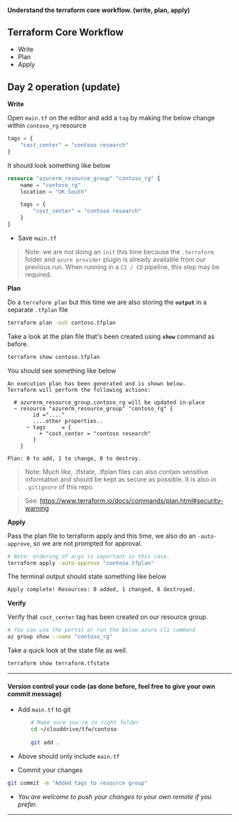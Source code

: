 #### Understand the terraform core workflow. (write, plan, apply)

## Terraform Core Workflow

* Write
* Plan 
* Apply

## Day 2 operation (update)

**Write**

Open `main.tf` on the editor and add a `tag` by making the below change within `contoso_rg` resource

```terraform
tags = {
    "cost_center" = "contoso research"
}
```
It should look something like below

``` terraform
resource "azurerm_resource_group" "contoso_rg" {
    name = "contoso_rg"
    location = "UK South"

    tags = {
        "cost_center" = "contoso research"
    } 
}
```

* Save `main.tf` 

> Note: we are not doing an `init` this time because the `.terraform` folder and `azure provider` plugin is already available from our previous run. When running in a `CI / CD` pipeline, this step may be required.

**Plan**

Do a `terraform plan` but this time we are also storing the **`output`** in a separate `.tfplan` file

```bash
terraform plan -out contoso.tfplan
```  

Take a look at the plan file that's been created using **`show`** command as before.

```bash
terraform show contoso.tfplan
```   
You should see something like below

```
An execution plan has been generated and is shown below.
Terraform will perform the following actions:

  # azurerm_resource_group.contoso_rg will be updated in-place
  ~ resource "azurerm_resource_group" "contoso_rg" {
        id ="...."
        ....other properties..
      ~ tags     = {
          + "cost_center = "contoso research"
        }
    }

Plan: 0 to add, 1 to change, 0 to destroy.
```
> Note: Much like, .tfstate, .tfplan files can also contain sensitive information and should be kept as secure as possible. It is also in `.gitignore` of this repo.

> See: https://www.terraform.io/docs/commands/plan.html#security-warning

**Apply**

Pass the plan file to terraform apply and this time, we also do an `-auto-approve`, so we are not prompted for approval.

```bash
# Note: ordering of args is important in this case.
terraform apply -auto-approve "contoso.tfplan"
```

The terminal output should state something like below

```bash
Apply complete! Resources: 0 added, 1 changed, 0 destroyed.
```

**Verify**

Verify that `cost_center` tag has been created on our resource group.

```bash
# You can use the portal or run the below azure cli command
az group show --name "contoso_rg"
```

Take a quick look at the state file as well.

```bash
terraform show terraform.tfstate
```
---

#### Version control your code (as done before, feel free to give your own commit message)

* Add `main.tf` to git

    ```bash
        # Make sure you're in right folder
        cd ~/clouddrive/tfw/contoso
        
        git add .
    ```

* Above should only include `main.tf` 

* Commit your changes

```bash
git commit -m "Added tags to resource group"
```

* _You are welcome to push your changes to your own remote if you prefer._

---